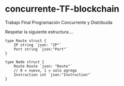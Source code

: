 # concurrente-TF-blockchain
Trabajo Final Programación Concurrente y Distribuida

Respetar la siguiente estructura....

```golang
type Route struct {
	IP string `json: "IP"`
	Port string `json:"Port"`
}

type Node struct {
	Route Route `json: "Route"`
	// 0 = nuevo, 1 = solo agrega
	Instruction int `json:"Instruction"`
}
```